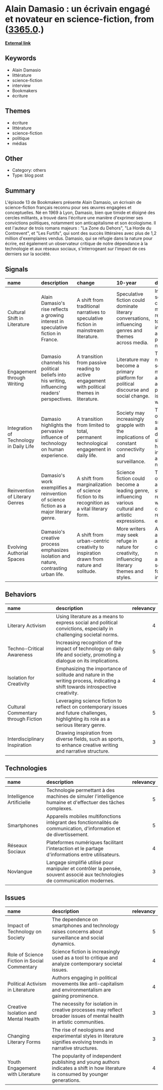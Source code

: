 # __Alain Damasio : un écrivain engagé et novateur en science-fiction__, from ([3365.0](https://kghosh.substack.com/p/3365.0).)

__[External link](https://www.arteradio.com/son/61667519/alain_damasio_1_3)__



## Keywords

* Alain Damasio
* littérature
* science-fiction
* interview
* Bookmakers
* écriture

## Themes

* écriture
* littérature
* science-fiction
* politique
* médias

## Other

* Category: others
* Type: blog post

## Summary

L'épisode 13 de Bookmakers présente Alain Damasio, un écrivain de science-fiction français reconnu pour ses œuvres engagées et conceptuelles. Né en 1969 à Lyon, Damasio, bien que timide et éloigné des cercles militants, a trouvé dans l'écriture une manière d'exprimer ses convictions politiques, notamment son anticapitalisme et son écologisme. Il est l'auteur de trois romans majeurs : "La Zone du Dehors", "La Horde du Contrevent", et "Les Furtifs", qui sont des succès littéraires avec plus de 1,2 million d'exemplaires vendus. Damasio, qui se réfugie dans la nature pour écrire, est également un observateur critique de notre dépendance à la technologie et aux réseaux sociaux, s'interrogeant sur l'impact de ces derniers sur la société.

## Signals

| name                                    | description                                                                                 | change                                                                                       | 10-year                                                                                                | driving-force                                                                                         |   relevancy |
|:----------------------------------------|:--------------------------------------------------------------------------------------------|:---------------------------------------------------------------------------------------------|:-------------------------------------------------------------------------------------------------------|:------------------------------------------------------------------------------------------------------|------------:|
| Cultural Shift in Literature            | Alain Damasio's rise reflects a growing interest in speculative fiction in France.          | A shift from traditional narratives to speculative fiction in mainstream literature.         | Speculative fiction could dominate literary conversations, influencing genres and themes across media. | Increased societal challenges may drive readers towards imaginative and thought-provoking narratives. |           4 |
| Engagement through Writing              | Damasio channels his political beliefs into his writing, influencing readers' perspectives. | A transition from passive reading to active engagement with political themes in literature.  | Literature may become a primary platform for political discourse and social change.                    | The urgent need for social change motivates authors to address pressing issues in their works.        |           5 |
| Integration of Technology in Daily Life | Damasio highlights the pervasive influence of technology on human experience.               | A transition from limited to total, permanent technological engagement in daily life.        | Society may increasingly grapple with the implications of constant connectivity and surveillance.      | The ubiquity of smartphones and digital devices shapes human interactions and societal norms.         |           5 |
| Reinvention of Literary Genres          | Damasio's work exemplifies a reinvention of science fiction as a major literary genre.      | A shift from marginalization of science fiction to its recognition as a vital literary form. | Science fiction could become a leading genre, influencing various cultural and artistic expressions.   | The blending of technology and storytelling resonates with contemporary readers' experiences.         |           4 |
| Evolving Authorial Spaces               | Damasio's creative process emphasizes isolation and nature, contrasting urban life.         | A shift from urban-centric creativity to inspiration drawn from nature and solitude.         | More writers may seek refuge in nature for creativity, influencing literary themes and styles.         | A desire for authenticity and connection to nature drives authors to seek solitude for inspiration.   |           3 |

## Behaviors

| name                                | description                                                                                                                            |   relevancy |
|:------------------------------------|:---------------------------------------------------------------------------------------------------------------------------------------|------------:|
| Literary Activism                   | Using literature as a means to express social and political convictions, especially in challenging societal norms.                     |           4 |
| Techno-Critical Awareness           | Increasing recognition of the impact of technology on daily life and society, promoting a dialogue on its implications.                |           5 |
| Isolation for Creativity            | Emphasizing the importance of solitude and nature in the writing process, indicating a shift towards introspective creativity.         |           4 |
| Cultural Commentary through Fiction | Leveraging science fiction to reflect on contemporary issues and future challenges, highlighting its role as a serious literary genre. |           5 |
| Interdisciplinary Inspiration       | Drawing inspiration from diverse fields, such as sports, to enhance creative writing and narrative structure.                          |           3 |

## Technologies

| name                      | description                                                                                                                  |   relevancy |
|:--------------------------|:-----------------------------------------------------------------------------------------------------------------------------|------------:|
| Intelligence Artificielle | Technologie permettant à des machines de simuler l'intelligence humaine et d'effectuer des tâches complexes.                 |           5 |
| Smartphones               | Appareils mobiles multifonctions intégrant des fonctionnalités de communication, d'information et de divertissement.         |           5 |
| Réseaux Sociaux           | Plateformes numériques facilitant l'interaction et le partage d'informations entre utilisateurs.                             |           4 |
| Novlangue                 | Langage simplifié utilisé pour manipuler et contrôler la pensée, souvent associé aux technologies de communication modernes. |           3 |

## Issues

| name                                         | description                                                                                                                        |   relevancy |
|:---------------------------------------------|:-----------------------------------------------------------------------------------------------------------------------------------|------------:|
| Impact of Technology on Society              | The dependence on smartphones and technology raises concerns about surveillance and social dynamics.                               |           5 |
| Role of Science Fiction in Social Commentary | Science fiction is increasingly used as a tool to critique and analyze contemporary societal issues.                               |           4 |
| Political Activism in Literature             | Authors engaging in political movements like anti-capitalism and environmentalism are gaining prominence.                          |           4 |
| Creative Isolation and Mental Health         | The necessity for isolation in creative processes may reflect broader issues of mental health in artistic communities.             |           3 |
| Changing Literary Forms                      | The rise of neologisms and experimental styles in literature signifies evolving trends in narrative structures.                    |           3 |
| Youth Engagement with Literature             | The popularity of independent publishing and young authors indicates a shift in how literature is consumed by younger generations. |           4 |